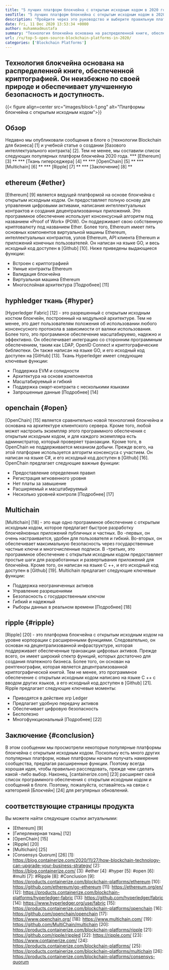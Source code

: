 ```yaml
---
title: "5 лучших платформ блокчейна с открытым исходным кодом в 2020 году" 
seoTitle: "5 лучших платформ блокчейна с открытым исходным кодом в 2020 году" 
description: "Пройдите через это руководство и выберите правильную платформу блокчейна для бизнеса. В этой статье мы дали краткое вступление в верхние платформы блокчейна с открытым исходным кодом" 
date: Fri, 11 Dec 2020 13:53:34 +0000
author: muhammadmustafa
summary: "Технология блокчейна основана на распределенной книге, обеспеченной криптографией. Он неизбежно по своей природе и обеспечивает улучшенную безопасность и доступность." 
url: /ru/top-5-open-source-blockchain-platforms-in-2020/
categories: ['Blockchain Platforms']
---
```


## Технология блокчейна основана на распределенной книге, обеспеченной криптографией. Он неизбежно по своей природе и обеспечивает улучшенную безопасность и доступность.

{{< figure align=center src="images/block-1.png" alt="Платформы блокчейна с открытым исходным кодом">}}


## Обзор
Недавно мы опубликовали сообщения в блоге о [технологии Blockchain для бизнеса] [1] и учебной статье о создании [базового интеллектуального контракта] [2]. Тем не менее, мы составили список следующих популярных платформ блокчейна 2020 года.
  *** [Ethereum] [3] **
  *** [Ткань гиперседжера] [4] **
  *** [OpenChain] [5] **
  *** [Multichain] [6] **
  *** [Ripple] [7] **
  *** [Заключение] [8] **

## ethereum {#ether}
[Ethereum] [9] является ведущей платформой на основе блокчейна с открытым исходным кодом. Он предоставляет полную основу для управления цифровыми активами, написания интеллектуальных контрактов и создания децентрализованных приложений. Это программное обеспечение использует консенсусный алгоритм под названием «Proof of Work» (POW). Он поддерживает свою собственную криптовалюту под названием Ether. Более того, Ethereum имеет пять основных компонентов виртуальной машины Ethereum, интеллектуальных контрактов, узлов Ethereum, API клиента Ethereum и приложений конечных пользователей. Он написан на языке GO, и весь исходный код доступен в [Github] [10].
Ниже приведены выдающиеся функции:
  * Встроен с криптографией
  * Умные контракты Ethereum
  * Валидация блокчейна
  * Виртуальная машина Ethereum
  * Многослойная архитектура
[Подробнее] [11]

## hyphledger ткань {#hyper}
[Hyperledger Fabric] [12] - это разрешенный с открытым исходным костюм блокчейн, построенный на модульной архитектуре. Тем не менее, это дает пользователям положения об использовании любого консенсусного протокола в зависимости от валяки использования. Более того, это программное обеспечение масштабируемо, надежно и эффективно. Он обеспечивает интеграцию со сторонним программным обеспечением, таким как LDAP, OpenID Connect и криптографические библиотеки. Он также написан на языке GO, и его исходный код доступен на [GitHub] [13].
Ткань Hyperledger имеет следующие ключевые функции:
  * Поддержка EVM и солидности
  * Архитектура на основе компонентов
  * Масштабируемый и гибкий
  * Поддержка смарт-контракта с несколькими языками
  * Запрошенные данные
[Подробнее] [14]

## openchain {#open}
[OpenChain] [15] является сравнительно новой технологией блокчейна и основана на архитектуре клиентского сервера. Кроме того, любой может настроить экземпляр этого программного обеспечения с открытым исходным кодом, и для каждого экземпляра есть администратор, который проверяет транзакции. Кроме того, в OpenChain не поддерживается механизм добычи. Прежде всего, на этой платформе используется алгоритм консенсуса с участием. Он написан на языке C#, и его исходный код доступен в [Github] [16].
OpenChain предлагает следующие важные функции:
  * Предоставление определения правил
  * Регистрация мгновенного уровня
  * Нет платы за завышение
  * Расширяемый и масштабируемый
  * Несколько уровней контроля
[Подробнее] [17]

## Multichain
[Multichain] [18] - это еще одно программное обеспечение с открытым исходным кодом, которое предлагает быстрое разработку блокчейновных приложений публичных и частных. Во -первых, он очень настраивается, удобен для пользователя и гибкий. Во-вторых, он обеспечивает максимальную безопасность через государственные частные ключи и многочисленные подписи. В -третьих, это программное обеспечение с открытым исходным кодом предоставляет простые шаги для разработанных и развертывания приложений для блокчейна. Кроме того, он написан на языке C ++, и его исходный код доступен в [Github] [19].
Multichain предлагает следующие ключевые функции:
  * Поддержка неограниченных активов
  * Управление разрешениями
  * Безопасность с государственным ключом
  * Гибкий и надежный
  * Рыборы данных в реальном времени
[Подробнее] [18]

## ripple {#ripple}
[Ripple] [20] - это платформа блокчейна с открытым исходным кодом на уровне корпорации с расширенными функциями. Следовательно, он основан на децентрализованной инфраструктуре, которая поддерживает обеспеченные транзакции цифровых активов. Прежде всего, он имеет широкий спектр функций, которых достаточно для создания платежного бизнеса. Более того, он основан на рентгенографии, которая является децентрализованной криптографической книгой. Тем не менее, это программное обеспечение с открытым исходным кодом написано на языке C ++ с вводом других языков, а его исходный код доступен в [Github] [21].
Ripple предлагает следующие ключевые моменты:
  * Приводятся в действие xrp Ledger
  * Предлагает удобную передачу активов
  * Обеспечивает цифровую безопасность
  * Бесполезно
  * Многофункциональный
[Подробнее] [22]

## Заключение {#conclusion}
В этом сообщении мы просмотрели некоторые популярные платформы блокчейна с открытым исходным кодом. Поскольку есть много других популярных платформ, новые платформы начали получать намерение сообщества, предлагая расширенные функции. Поэтому всегда хорошая идея, чтобы правильно расследовать, прежде чем сделать какой -либо выбор.
Наконец, [cantainerize.com] [23] расширяет свой список программного обеспечения с открытым исходным кодом и сообщений в блоге. Поэтому, пожалуйста, оставайтесь на связи с категорией [Блокчейн] [24] для регулярных обновлений.

## соответствующие страницы продукта
Вы можете найти следующие ссылки актуальными:
  * [Ethereum] [9]
  * [Гиперлекерная ткань] [12]
  * [OpenChain] [15]
  * [Ripple] [20]
  * [Multichain] [25]
  * [Consensys Quorum] [26]
[1]: https://blog.containerize.com/2020/11/27/how-blockchain-technology-can-upgrade-your-business-strategy/
[2]: https://blog.containerize.com/
[3]: #ether
[4]: #hyper
[5]: #open
[6]: #multi
[7]: #Ripple
[8]: #Conclusion
[9]: https://products.containerize.com/blockchain-platforms/ethereum
[10]: https://github.com/ethereum/go-ethereum
[11]: https://ethereum.org/en/
[12]: https://products.containerize.com/blockchain-platforms/hyperledger-fabric
[13]: https://github.com/hyperledger/fabric
[14]: https://www.hyperledger.org/use/fabric
[15]: https://products.containerize.com/blockchain-platforms/openchain
[16]: https://github.com/openchain/openchain
[17]: https://www.openchain.org/
[18]: https://www.multichain.com/
[19]: https://github.com/MultiChain/multichain
[20]: https://products.containerize.com/blockchain-platforms/ripple
[21]: https://github.com/ripple/rippled
[22]: https://ripple.com/
[23]: https://www.containerize.com/
[24]: https://products.containerize.com/blockchain-platforms/
[25]: https://products.containerize.com/blockchain-platforms/multichain
[26]: https://products.containerize.com/blockchain-platforms/consensys-quorum
